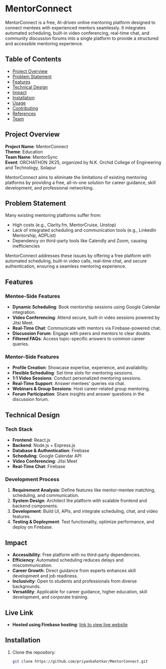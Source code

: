 # MentorConnect

MentorConnect is a free, AI-driven online mentoring platform designed to connect mentees with experienced mentors seamlessly. It integrates automated scheduling, built-in video conferencing, real-time chat, and community discussion forums into a single platform to provide a structured and accessible mentoring experience.

## Table of Contents
- [Project Overview](#project-overview)
- [Problem Statement](#problem-statement)
- [Features](#features)
- [Technical Design](#technical-design)
- [Impact](#impact)
- [Installation](#installation)
- [Usage](#usage)
- [Contributing](#contributing)
- [References](#references)
- [Team](#team)

## Project Overview
**Project Name**: MentorConnect  
**Theme**: Education  
**Team Name**: MentorSync  
**Event**: ORCHATHON 2K25, organized by N.K. Orchid College of Engineering and Technology, Solapur  

MentorConnect aims to eliminate the limitations of existing mentoring platforms by providing a free, all-in-one solution for career guidance, skill development, and professional networking.

## Problem Statement
Many existing mentoring platforms suffer from:
- High costs (e.g., Clarity.fm, MentorCruise, Unstop)
- Lack of integrated scheduling and communication tools (e.g., LinkedIn Mentorship, ADPList)
- Dependency on third-party tools like Calendly and Zoom, causing inefficiencies

MentorConnect addresses these issues by offering a free platform with automated scheduling, built-in video calls, real-time chat, and secure authentication, ensuring a seamless mentoring experience.

## Features
### Mentee-Side Features
- **Dynamic Scheduling**: Book mentorship sessions using Google Calendar integration.
- **Video Conferencing**: Attend secure, built-in video sessions powered by Jitsi Meet.
- **Real-Time Chat**: Communicate with mentors via Firebase-powered chat.
- **Discussion Forum**: Engage with peers and mentors to clear doubts.
- **Filtered FAQs**: Access topic-specific answers to common career queries.

### Mentor-Side Features
- **Profile Creation**: Showcase expertise, experience, and availability.
- **Flexible Scheduling**: Set time slots for mentoring sessions.
- **1:1 Video Sessions**: Conduct personalized mentoring sessions.
- **Real-Time Support**: Answer mentees' queries via chat.
- **Webinars & Group Sessions**: Host career-related group mentoring.
- **Forum Participation**: Share insights and answer questions in the discussion forum.

## Technical Design
### Tech Stack
- **Frontend**: React.js
- **Backend**: Node.js + Express.js
- **Database & Authentication**: Firebase
- **Scheduling**: Google Calendar API
- **Video Conferencing**: Jitsi Meet
- **Real-Time Chat**: Firebase

### Development Process
1. **Requirement Analysis**: Define features like mentor-mentee matching, scheduling, and communication.
2. **System Design**: Architect the platform with scalable frontend and backend components.
3. **Development**: Build UI, APIs, and integrate scheduling, chat, and video features.
4. **Testing & Deployment**: Test functionality, optimize performance, and deploy on Firebase.

## Impact
- **Accessibility**: Free platform with no third-party dependencies.
- **Efficiency**: Automated scheduling reduces delays and miscommunication.
- **Career Growth**: Direct guidance from experts enhances skill development and job readiness.
- **Inclusivity**: Open to students and professionals from diverse backgrounds.
- **Versatility**: Applicable for career guidance, higher education, skill development, and corporate training.

## Live Link
- **Hosted using Firebase hosting**:
  [link to view live website](https://mentorconnect-fd483.web.app/)


## Installation
1. Clone the repository:
   ```bash
   git clone https://github.com/priyankahotkar/MentorConnect.git

